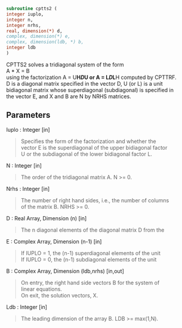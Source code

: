 ```fortran  
subroutine cptts2 (  
integer iuplo,  
integer n,  
integer nrhs,  
real, dimension(*) d,  
complex, dimension(*) e,  
complex, dimension(ldb, *) b,  
integer ldb  
)  
```  
  
CPTTS2 solves a tridiagonal system of the form  
A * X = B  
using the factorization A = U**H*D*U or A = L*D*L**H computed by CPTTRF.  
D is a diagonal matrix specified in the vector D, U (or L) is a unit  
bidiagonal matrix whose superdiagonal (subdiagonal) is specified in  
the vector E, and X and B are N by NRHS matrices.  
  
## Parameters  
Iuplo : Integer [in]  
> Specifies the form of the factorization and whether the  
> vector E is the superdiagonal of the upper bidiagonal factor  
> U or the subdiagonal of the lower bidiagonal factor L.  
  
N : Integer [in]  
> The order of the tridiagonal matrix A.  N >= 0.  
  
Nrhs : Integer [in]  
> The number of right hand sides, i.e., the number of columns  
> of the matrix B.  NRHS >= 0.  
  
D : Real Array, Dimension (n) [in]  
> The n diagonal elements of the diagonal matrix D from the  
  
E : Complex Array, Dimension (n-1) [in]  
> If IUPLO = 1, the (n-1) superdiagonal elements of the unit  
> If IUPLO = 0, the (n-1) subdiagonal elements of the unit  
  
B : Complex Array, Dimension (ldb,nrhs) [in,out]  
> On entry, the right hand side vectors B for the system of  
> linear equations.  
> On exit, the solution vectors, X.  
  
Ldb : Integer [in]  
> The leading dimension of the array B.  LDB >= max(1,N).  
  
